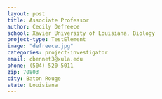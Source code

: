 ```yaml
---
layout: post
title: Associate Professor
author: Cecily Defreece
school: Xavier University of Louisiana, Biology
project-type: TestElement
image: "defreece.jpg"
categories: project-investigator
email: cbennet3@xula.edu
phone: (504) 520-5011
zip: 70803
city: Baton Rouge
state: Louisiana
---
```


